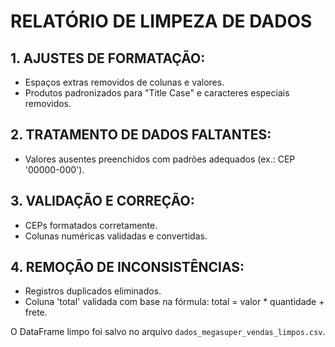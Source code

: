 
# RELATÓRIO DE LIMPEZA DE DADOS

## 1. AJUSTES DE FORMATAÇÃO:
- Espaços extras removidos de colunas e valores.
- Produtos padronizados para "Title Case" e caracteres especiais removidos.

## 2. TRATAMENTO DE DADOS FALTANTES:
- Valores ausentes preenchidos com padrões adequados (ex.: CEP '00000-000').

## 3. VALIDAÇÃO E CORREÇÃO:
- CEPs formatados corretamente.
- Colunas numéricas validadas e convertidas.

## 4. REMOÇÃO DE INCONSISTÊNCIAS:
- Registros duplicados eliminados.
- Coluna 'total' validada com base na fórmula: total = valor * quantidade + frete.

O DataFrame limpo foi salvo no arquivo `dados_megasuper_vendas_limpos.csv`.
